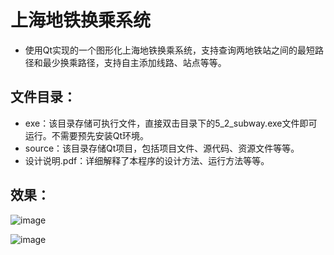 # 上海地铁换乘系统
- 使用Qt实现的一个图形化上海地铁换乘系统，支持查询两地铁站之间的最短路径和最少换乘路径，支持自主添加线路、站点等等。

## 文件目录：
- exe：该目录存储可执行文件，直接双击目录下的5_2_subway.exe文件即可运行。不需要预先安装Qt环境。
- source：该目录存储Qt项目，包括项目文件、源代码、资源文件等等。
- 设计说明.pdf：详细解释了本程序的设计方法、运行方法等等。

## 效果：

![image](https://user-images.githubusercontent.com/92149428/142142330-3da72da4-b05f-4d21-84fd-8101464acff7.png)

![image](https://user-images.githubusercontent.com/92149428/142142280-9dc902a6-fe01-4190-abf6-cb5466411c0c.png)

